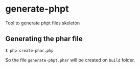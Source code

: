 # generate-phpt

Tool to generate phpt files skeleton


## Generating the phar file


```shell
$ php create-phar.php
```

So the file `generate-phpt.phar` will be created on `build` folder.
